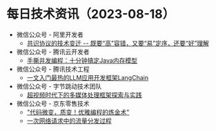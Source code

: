# 每日技术资讯（2023-08-18）

- 微信公众号 - 阿里开发者
  - [共识协议的技术变迁 -- 既要“高”容错，又要“易”定序，还要“好”理解](https://mp.weixin.qq.com/s?__biz=MzIzOTU0NTQ0MA==&mid=2247534462&idx=1&sn=f8ee2b00d91a9901431e6d03f2bf7333)
- 微信公众号 - 腾讯云开发者
  - [手撕并发编程：十分钟搞定Java内存模型](https://mp.weixin.qq.com/s?__biz=MzI2NDU4OTExOQ==&mid=2247655885&idx=1&sn=7be9faa827752b3d782dfba374ab3630)
- 微信公众号 - 腾讯技术工程
  - [一文入门最热的LLM应用开发框架LangChain](https://mp.weixin.qq.com/s?__biz=MjM5ODYwMjI2MA==&mid=2649779924&idx=1&sn=12443fd0b49b794014d412ca32163c3c)
- 微信公众号 - 字节跳动技术团队
  - [超视频时代下的多媒体处理框架探索与实践](https://mp.weixin.qq.com/s?__biz=MzI1MzYzMjE0MQ==&mid=2247503583&idx=1&sn=780f83e29bc5dbb46b956e70c1b184c6)
- 微信公众号 - 京东零售技术
  - ["代码微变，质变！优雅编程的炼金术"](https://mp.weixin.qq.com/s?__biz=MzUyMDAxMjQ3Ng==&mid=2247502249&idx=1&sn=a717a036867ba3245e3bd8a017daf660)
  - [一次网络请求中的流量分发过程](https://mp.weixin.qq.com/s?__biz=MzUyMDAxMjQ3Ng==&mid=2247502249&idx=2&sn=14edbd1d4d2b2d840cd54f489d250a7b)
